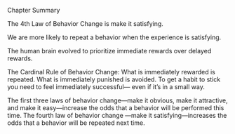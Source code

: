 Chapter Summary

The 4th Law of Behavior Change is make it satisfying.

We are more likely to repeat a behavior when the experience is
satisfying.

The human brain evolved to prioritize immediate rewards over
delayed rewards.

The Cardinal Rule of Behavior Change: What is immediately
rewarded is repeated. What is immediately punished is avoided.
To get a habit to stick you need to feel immediately successful—
even if it’s in a small way.

The first three laws of behavior change—make it obvious, make it
attractive, and make it easy—increase the odds that a behavior
will be performed this time. The fourth law of behavior change
—make it satisfying—increases the odds that a behavior will be
repeated next time.